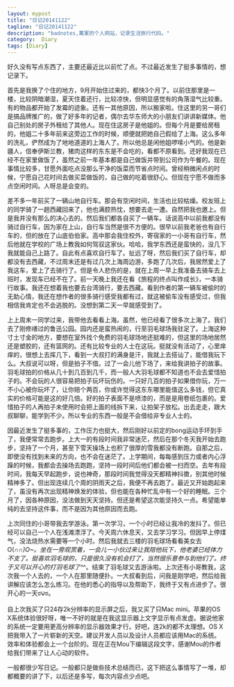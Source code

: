 ```yaml
---
layout: mypost
title: "日记20141122"
tagline: "日记20141122"
description: "badnotes,萬軍的个人网站，记录生活旅行代码。"
category:  Diary
tags: [Diary]
---
```





好久没有写点东西了，主要还最近比以前忙了点。不过最近发生了挺多事情的，想记录下。


首先是我换了个住的地方，9月开始住过来的，都快3个月了。以前住那里是一楼，比较阴暗潮湿，夏天住着还行，比较凉快，但明显感觉有的角落湿气比较重。有的物品都开始了发霉的迹象。还有一其他原因，所以搬家啦。住这里的另一哥们是搞品牌推广的，做了好多年的记者，偶尔去华东师大的小朋友们讲讲新媒体。他自己别处的房子外租给了其他人。现在住这房子是他姐的。但每个月是要给房租的，他姐二十多年前来这旁边工作的时候，顺便就把她自己假给了上海。这么多年的洗礼，俨然成为了地地道道的上海人了。所以他总是闲他姐啰嗦小气的。他是新疆人，信奉伊斯兰教，猪肉这样的东东是不会吃的，看都不原看到。还好我现在已经不在家里做饭了，虽然之前一年基本都是自己做饭并带到公司作为午餐的。现在事情比较多，甘愿外面吃点没那么干净的饭菜而节省点时间。曾经稍微闲点的时候，宁愿自己花时间去做买菜做饭的，自己做的吃着很舒心。但现在宁愿不做而多点空闲时间。人呀总是会变的。


差不多一年前买了一辆山地自行车。那会有空闲时间，生活也比较枯燥。校友班上的同学骑了一趟西藏回来了，他也满腔热忱，想要去走一遭。自然把我也邀上。但是我并没有那么的决心去的。然后我们都各自买了一辆车。话说高中以前我都没有骑过自行车，因为家在上山，自行车当然是很不方便的。很早以前我老爸也有自行车的，但的放在了山底伯伯家。高中那会我住校外，寄宿家的一小哥有自行车，然后他就在学校的广场上教我如何驾驭这家伙。哈哈，我学东西还是蛮快的，没几下我就能自己上路了。自此有点喜欢自行车了。扯远了呀，然后我们买了自行车，却都没有去西藏，不过周末还是有过几次上海周边游，多跑了几次后，我居然爱上了我这车，爱上了去骑行了。但是令人悲伤的是，就在上周一早上我准备去骑车去上班时，发现车已经不在了。前一天晚上我还在看《旅程的终点叫作成长》，一本骑行故事。我还在想着我也要去台湾骑行，要去西藏。看到作者的第一辆车被偷时的无助心情，我还在想作者的很多骑行感受我都有过，就这被偷车没有感受过，但我相信我肯定也不会逃脱的。没想到第二天一早就感受到了。


上上周末一同学过来，我带他去看看上海。虽然，他已经看了很多次上海了。我们去了刚修缮过的鲁迅公园。园内还是蛮热闹的，行至羽毛球场我驻足了。上海这种寸土寸金的地方，要想在室外找个免费的羽毛球场地还挺难的，但这里的场地居然还是塑胶的，还有篮网的。还有比较专业的人士在这玩。挺就没有活动了，心里痒痒的，很想上去挥几下，看到一大叔打的满身是汗，我就上去搭讪了，能借我玩下么。大叔说可以呀，但是拍子不借。过了一会儿他下场了，来给我讲拍子的故事。羽毛球拍的价格从几十到几百到几千，而一般人大羽毛球都不知道也不会去爱惜拍子的。不会玩的人很容易把拍子玩坏玩伤的。一只好几百的拍子如果借你玩，万一不小心被你玩坏了，让你赔个两百，你或许觉得这东东哪里能值这么多钱，但它真实的价格可能是这的好几倍。好的拍子表面不是喷漆的，而是是用卷纸包裹的。爱惜拍子的人再拍子未使用时会把上面的线拆下来，让拍架子放松。出去走走，跟大叔聊聊，能学到不少。所以专业的东西一般是不会借给非专业人士的。


因最近发生了挺多事的，工作压力也挺大，然后刚好以前定的bong运动手环到手了，我便常常去跑步。上大一的有段时间我非常迷茫，然后在那个冬天我开始去跑步，坚持了一个月，甚至下雪天操场上也积了很厚的雪我都没有断跑。自那之后，即使没有找到未来的方向，也不会在迷茫了。上学期间，每每感到压力或者内心浮躁的时候，我都会去操场去跑跑，坚持一段时间后他们都会被一扫而空。去年有段时间，我每天早起跑步，说也神奇，那段时间我觉得没天都精神抖擞，别其他时候精神多了。但出现连续几个周的阴雨天之后，我便不再去跑了。最近又开始跑起来了，虽没有再次出现精神焕发的体验，但也能在各种忙乱中有一个好的睡眠。三个月了，因各种原因，没法做到天天坚持。但还是希望这次能坚持久一点。希望能单纯的去坚持这件事，而不是因为其他原因而去跑。


上次同住的小哥带我去学游泳。第一次学习，一个小时已经让我冷的发抖了。但已经可以自己一个人在浅滩漂浮了。今天周六休息天，又去学习学习。但因早上停煤气，没法烧热水需要等一个小时。然后我就去三楼的羽毛球场看看美女去O(∩_∩)O~。坐在一旁观赏着，一会儿一小伙过来让我陪他玩下，他老婆已经体力不支了。挺喜欢羽毛球的，只是很久没有机会打了，当然很乐意参与到他们了。终于又可以开心的打羽毛球了^_^。结束了羽毛球又去游泳啦。上次还有小哥教我，这次我一个人去的，一个人在那里随便扑。一大叔看到后，问我是刚学吧，然后给我讲解应该怎么怎么练习。在他的悉心的指导以及帮助下，我终于又有点进步了。很开心的一天ಠ౪ಠ。


自上次我买了只24存2k分辨率的显示屏之后，我又买了只Mac mini。苹果的OS X系统体验很好呀，唯一不好的就是在我这显示器上文字显示有点发虚。据说他家的系统一定要用更高分辨率的显示器效果才行。好吧，连2k的都不太理想。OS X把我带入了一片崭新的天空。建议开发人员以及设计人员都应该用Mac的系统。效率和体验都会上一个台阶的。现在正在Mou下编辑这段文字，感谢Mou的作者给我们带来了让人心动的软件。


一般都很少写日记。一般都只是做些技术总结而已，这下把这么事情写了一堆，却都概要的讲了下，以后还是多写，每次内容点少点吧。


